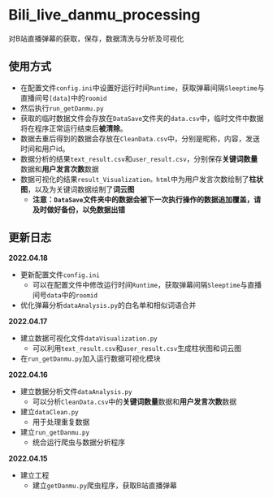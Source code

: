 # Bili_live_danmu_processing
对B站直播弹幕的获取，保存，数据清洗与分析及可视化
## 使用方式
- 在配置文件`config.ini`中设置好运行时间`Runtime`，获取弹幕间隔`Sleeptime`与直播间号`[data]`中的`roomid`
- 然后执行`run_getDanmu.py`
- 获取的临时数据文件会存放在`DataSave`文件夹的`data.csv`中，临时文件中数据将在程序正常运行结束后**被清除**。
- 数据去重后得到的数据会存放在`CleanData.csv`中，分别是昵称，内容，发送时间和用户id。
- 数据分析的结果`text_result.csv`和`user_result.csv`，分别保存**关键词数量**数据和**用户发言次数**数据
- 数据可视化的结果`result_Visualization。html`中为用户发言次数绘制了**柱状图**，以及为关键词数据绘制了**词云图**
  - **注意：`DataSave`文件夹中的数据会被下一次执行操作的数据追加覆盖，请及时做好备份，以免数据出错**
## 更新日志
**2022.04.18**
- 更新配置文件`config.ini`
    - 可以在配置文件中修改运行时间`Runtime`，获取弹幕间隔`Sleeptime`与直播间号`data`中的`roomid`
- 优化弹幕分析`dataAnalysis.py`的白名单和相似词语合并

**2022.04.17**
- 建立数据可视化文件`dataVisualization.py`
  - 可以利用`text_result.csv`和`user_result.csv`生成柱状图和词云图
- 在`run_getDanmu.py`加入运行数据可视化模块

**2022.04.16**
- 建立数据分析文件`dataAnalysis.py`
  - 可以分析`CleanData.csv`中的**关键词数量**数据和**用户发言次数**数据
- 建立`dataClean.py`
  - 用于处理重复数据
- 建立`run_getDanmu.py`
  - 统合运行爬虫与数据分析程序

**2022.04.15**
- 建立工程
  - 建立`getDanmu.py`爬虫程序，获取B站直播弹幕
